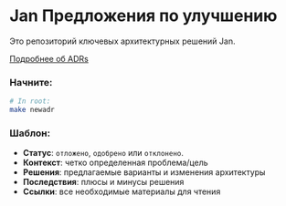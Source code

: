 # Jan Предложения по улучшению

Это репозиторий ключевых архитектурных решений Jan. 

[Подробнее об ADRs](https://github.com/joelparkerhenderson/architecture-decision-record)

### Начните:

```sh
# In root:
make newadr
```

### Шаблон:
- **Статус**: `отложено`, `одобрено` или `отклонено`.
- **Контекст**: четко определенная проблема/цель
- **Решения**: предлагаемые варианты и изменения архитектуры
- **Последствия**: плюсы и минусы решения
- **Ссылки**: все необходимые материалы для чтения
